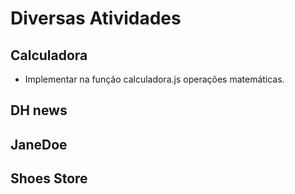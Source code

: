 # Diversas Atividades

## Calculadora

* Implementar na função calculadora.js operações matemáticas.

## DH news
  
## JaneDoe

## Shoes Store
